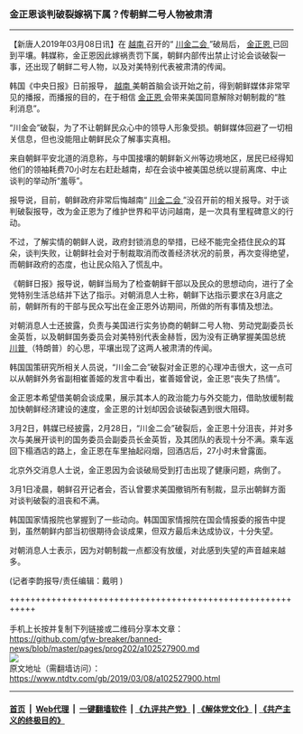 ### 金正恩谈判破裂嫁祸下属？传朝鲜二号人物被肃清
------------------------

<div class="post_content" itemprop="articleBody">
 <p>
  【新唐人2019年03月08日讯】在
  <a href="https://www.ntdtv.com/gb/越南.htm">
   越南
  </a>
  召开的“
  <a href="https://www.ntdtv.com/gb/400557.htm">
   川金二会
  </a>
  ”破局后，
  <a href="https://www.ntdtv.com/gb/金正恩.htm">
   金正恩
  </a>
  已回到平壤。韩媒称，金正恩因此嫁祸责罚下属，朝鲜内部传出禁止讨论会谈破裂一事，还出现了朝鲜二号人物，以及对美特别代表被肃清的传闻。
 </p>
 <p>
  韩国《中央日报》日前报导，
  <a href="https://www.ntdtv.com/gb/越南.htm">
   越南
  </a>
  美朝首脑会谈开始之前，得到朝鲜媒体非常罕见的播报，而播报的目的，在于相信
  <a href="https://www.ntdtv.com/gb/金正恩.htm">
   金正恩
  </a>
  会带来美国同意解除对朝制裁的“胜利消息”。
 </p>
 <p>
  “川金会”破裂，为了不让朝鲜民众心中的领导人形象受损。朝鲜媒体回避了一切相关信息，但也没能阻止朝鲜民众了解事实真相。
 </p>
 <p>
  来自朝鲜平安北道的消息称，与中国接壤的朝鲜新义州等边境地区，居民已经得知他们的领袖耗费70小时左右赶赴越南，却在会谈中被美国总统以提前离席、中止谈判的举动所“羞辱”。
 </p>
 <p>
  报导说，目前，朝鲜政府非常后悔越南“
  <a href="https://www.ntdtv.com/gb/400557.htm">
   川金二会
  </a>
  ”没召开前的相关报导。对于谈判破裂报导，改为金正恩为了维护世界和平访问越南，是一次具有里程碑意义的行动。
 </p>
 <p>
  不过，了解实情的朝鲜人说，政府封锁消息的举措，已经不能完全捂住民众的耳朵，谈判失败，让朝鲜社会对于制裁取消而改善经济状况的前景，再次变得绝望，而朝鲜政府的态度，也让民众陷入了慌乱中。
 </p>
 <p>
  《朝鲜日报》报导说，朝鲜当局为了检查朝鲜干部以及民众的思想动向，进行了全党特别生活总结并下达了指示。对朝消息人士称，朝鲜下达指示要求在3月底之前，朝鲜所有的干部与民众写出在金正恩外访期间，所做的所有事情及想法。
 </p>
 <p>
  对朝消息人士还披露，负责与美国进行实务协商的朝鲜二号人物、劳动党副委员长金英哲，以及朝鲜国务委员会对美特别代表金赫哲，因为没有正确掌握美国总统
  <a href="https://www.ntdtv.com/gb/川普.htm">
   川普
  </a>
  （特朗普）的心思，平壤出现了这两人被肃清的传闻。
 </p>
 <p>
  韩国国策研究所相关人员说，“川金二会”破裂对金正恩的心理冲击很大，这一点可以从朝鲜外务省副相崔善姬的发言中看出，崔善姬曾说，金正恩“丧失了热情”。
 </p>
 <p>
  金正恩本希望借美朝会谈成果，展示其本人的政治能力与外交能力，借助放缓制裁加快朝鲜经济建设的速度，金正恩的计划却因会谈破裂遇到很大阻碍。
 </p>
 <p>
  3月2日，韩媒已经披露，2月28日，“川金二会”破裂后，金正恩十分沮丧，并对多次与美展开谈判的国务委员会副委员长金英哲，及其团队的表现十分不满。乘车返回下榻酒店的路上，金正恩在车里抽起闷烟，回酒店后，27小时未曾露面。
 </p>
 <p>
  北京外交消息人士说，金正恩因为会谈破局受到打击出现了健康问题，病倒了。
 </p>
 <p>
  3月1日凌晨，朝鲜召开记者会，否认曾要求美国撤销所有制裁，显示出朝鲜方面对谈判破裂的沮丧和不满。
 </p>
 <p>
  韩国国家情报院也掌握到了一些动向。韩国国家情报院在国会情报委的报告中提到，虽然朝鲜内部当初很期待会谈成果，但双方最后未达成协议，十分失望。
 </p>
 <p>
  对朝消息人士表示，因为对朝制裁一点都没有放缓，对此感到失望的声音越来越多。
 </p>
 <p>
  (记者李韵报导/责任编辑：戴明 )
 </p>
 <div class="single_ad">
 </div>
</div>

+++++++++++++++++++++++++++++++++++++++++++++++++++++++++++<br/><br/>
手机上长按并复制下列链接或二维码分享本文章：<br/>
https://github.com/gfw-breaker/banned-news/blob/master/pages/prog202/a102527900.md <br/>
<a href='https://github.com/gfw-breaker/banned-news/blob/master/pages/prog202/a102527900.md'><img src='https://github.com/gfw-breaker/banned-news/blob/master/pages/prog202/a102527900.md.png'/></a> <br/>
原文地址（需翻墙访问）：https://www.ntdtv.com/gb/2019/03/08/a102527900.html


------------------------
#### [首页](https://github.com/gfw-breaker/banned-news/blob/master/README.md) &nbsp;|&nbsp; [Web代理](https://github.com/labour-camp/helloworld) &nbsp;|&nbsp; [一键翻墙软件](https://github.com/gfw-breaker/nogfw/blob/master/README.md) &nbsp;| [《九评共产党》](https://github.com/gfw-breaker/9ping.md/blob/master/README.md#九评之一评共产党是什么) | [《解体党文化》](https://github.com/gfw-breaker/jtdwh.md/blob/master/README.md) | [《共产主义的终极目的》](https://github.com/gfw-breaker/gczydzjmd.md/blob/master/README.md)

